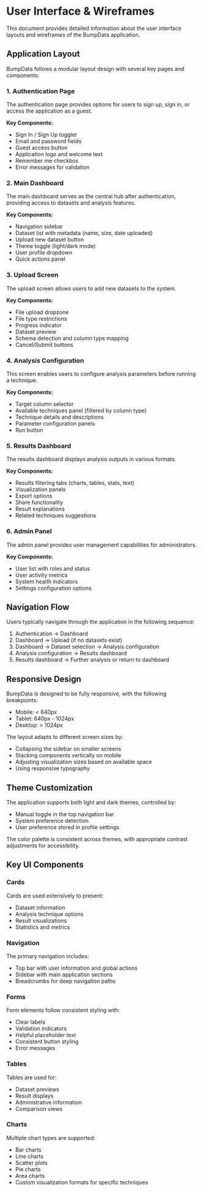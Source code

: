 # User Interface & Wireframes

This document provides detailed information about the user interface layouts and wireframes of the BumpData application.

## Application Layout

BumpData follows a modular layout design with several key pages and components:

### 1. Authentication Page

The authentication page provides options for users to sign up, sign in, or access the application as a guest.

**Key Components:**
- Sign In / Sign Up toggler
- Email and password fields
- Guest access button
- Application logo and welcome text
- Remember me checkbox
- Error messages for validation

### 2. Main Dashboard

The main dashboard serves as the central hub after authentication, providing access to datasets and analysis features.

**Key Components:**
- Navigation sidebar
- Dataset list with metadata (name, size, date uploaded)
- Upload new dataset button
- Theme toggle (light/dark mode)
- User profile dropdown
- Quick actions panel

### 3. Upload Screen

The upload screen allows users to add new datasets to the system.

**Key Components:**
- File upload dropzone
- File type restrictions
- Progress indicator
- Dataset preview
- Schema detection and column type mapping
- Cancel/Submit buttons

### 4. Analysis Configuration

This screen enables users to configure analysis parameters before running a technique.

**Key Components:**
- Target column selector
- Available techniques panel (filtered by column type)
- Technique details and descriptions
- Parameter configuration panels
- Run button

### 5. Results Dashboard

The results dashboard displays analysis outputs in various formats.

**Key Components:**
- Results filtering tabs (charts, tables, stats, text)
- Visualization panels
- Export options
- Share functionality
- Result explanations
- Related techniques suggestions

### 6. Admin Panel

The admin panel provides user management capabilities for administrators.

**Key Components:**
- User list with roles and status
- User activity metrics
- System health indicators
- Settings configuration options

## Navigation Flow

Users typically navigate through the application in the following sequence:

1. Authentication → Dashboard
2. Dashboard → Upload (if no datasets exist)
3. Dashboard → Dataset selection → Analysis configuration
4. Analysis configuration → Results dashboard
5. Results dashboard → Further analysis or return to dashboard

## Responsive Design

BumpData is designed to be fully responsive, with the following breakpoints:

- Mobile: < 640px
- Tablet: 640px - 1024px
- Desktop: > 1024px

The layout adapts to different screen sizes by:
- Collapsing the sidebar on smaller screens
- Stacking components vertically on mobile
- Adjusting visualization sizes based on available space
- Using responsive typography

## Theme Customization

The application supports both light and dark themes, controlled by:
- Manual toggle in the top navigation bar
- System preference detection
- User preference stored in profile settings

The color palette is consistent across themes, with appropriate contrast adjustments for accessibility.

## Key UI Components

### Cards

Cards are used extensively to present:
- Dataset information
- Analysis technique options
- Result visualizations
- Statistics and metrics

### Navigation

The primary navigation includes:
- Top bar with user information and global actions
- Sidebar with main application sections
- Breadcrumbs for deep navigation paths

### Forms

Form elements follow consistent styling with:
- Clear labels
- Validation indicators
- Helpful placeholder text
- Consistent button styling
- Error messages

### Tables

Tables are used for:
- Dataset previews
- Result displays
- Administrative information
- Comparison views

### Charts

Multiple chart types are supported:
- Bar charts
- Line charts
- Scatter plots
- Pie charts
- Area charts
- Custom visualization formats for specific techniques
